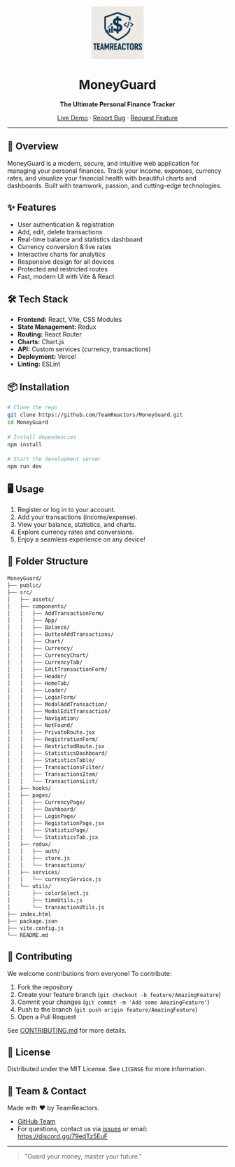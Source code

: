 <div align="center">
  <img src="src/assets/img/logo.jpg" alt="MoneyGuard Logo" width="120" />
  <h1>MoneyGuard</h1>
  <p><strong>The Ultimate Personal Finance Tracker</strong></p>
  <p>
    <a href="https://money-guard-sable.vercel.app/dashboard">Live Demo</a> ·
    <a href="https://github.com/TeamReactors/MoneyGuard/issues">Report Bug</a> ·
    <a href="https://github.com/TeamReactors/MoneyGuard/pulls">Request Feature</a>
  </p>
</div>

---

## 🚀 Overview

MoneyGuard is a modern, secure, and intuitive web application for managing your
personal finances. Track your income, expenses, currency rates, and visualize
your financial health with beautiful charts and dashboards. Built with teamwork,
passion, and cutting-edge technologies.

## ✨ Features

- User authentication & registration
- Add, edit, delete transactions
- Real-time balance and statistics dashboard
- Currency conversion & live rates
- Interactive charts for analytics
- Responsive design for all devices
- Protected and restricted routes
- Fast, modern UI with Vite & React

## 🛠️ Tech Stack

- **Frontend:** React, Vite, CSS Modules
- **State Management:** Redux
- **Routing:** React Router
- **Charts:** Chart.js
- **API:** Custom services (currency, transactions)
- **Deployment:** Vercel
- **Linting:** ESLint

## 📦 Installation

```bash
# Clone the repo
git clone https://github.com/TeamReactors/MoneyGuard.git
cd MoneyGuard

# Install dependencies
npm install

# Start the development server
npm run dev
```

## 🖥️ Usage

1. Register or log in to your account.
2. Add your transactions (income/expense).
3. View your balance, statistics, and charts.
4. Explore currency rates and conversions.
5. Enjoy a seamless experience on any device!

## 📁 Folder Structure

```
MoneyGuard/
├── public/
├── src/
│   ├── assets/
│   ├── components/
│   │   ├── AddTransactionForm/
│   │   ├── App/
│   │   ├── Balance/
│   │   ├── ButtonAddTransactions/
│   │   ├── Chart/
│   │   ├── Currency/
│   │   ├── CurrencyChart/
│   │   ├── CurrencyTab/
│   │   ├── EditTransactionForm/
│   │   ├── Header/
│   │   ├── HomeTab/
│   │   ├── Loader/
│   │   ├── LoginForm/
│   │   ├── ModalAddTransaction/
│   │   ├── ModalEditTransaction/
│   │   ├── Navigation/
│   │   ├── NotFound/
│   │   ├── PrivateRoute.jsx
│   │   ├── RegistrationForm/
│   │   ├── RestrictedRoute.jsx
│   │   ├── StatisticsDashboard/
│   │   ├── StatisticsTable/
│   │   ├── TransactionsFilter/
│   │   ├── TransactionsItem/
│   │   └── TransactionsList/
│   ├── hooks/
│   ├── pages/
│   │   ├── CurrencyPage/
│   │   ├── Dashboard/
│   │   ├── LoginPage/
│   │   ├── RegistationPage.jsx
│   │   ├── StatisticPage/
│   │   └── StatisticsTab.jsx
│   ├── redux/
│   │   ├── auth/
│   │   ├── store.js
│   │   └── transactions/
│   ├── services/
│   │   └── currencyService.js
│   └── utils/
│       ├── colorSelect.js
│       ├── timeUtils.js
│       └── transactionUtils.js
├── index.html
├── package.json
├── vite.config.js
└── README.md
```

## 🤝 Contributing

We welcome contributions from everyone! To contribute:

1. Fork the repository
2. Create your feature branch (`git checkout -b feature/AmazingFeature`)
3. Commit your changes (`git commit -m 'Add some AmazingFeature'`)
4. Push to the branch (`git push origin feature/AmazingFeature`)
5. Open a Pull Request

See [CONTRIBUTING.md](CONTRIBUTING.md) for more details.

## 📄 License

Distributed under the MIT License. See `LICENSE` for more information.

## 👥 Team & Contact

Made with ❤️ by TeamReactors.

- [GitHub Team](https://github.com/TeamReactors)
- For questions, contact us via
  [issues](https://github.com/TeamReactors/MoneyGuard/issues) or email:
  https://discord.gg/79edTz5EuF

---

> "Guard your money, master your future."
